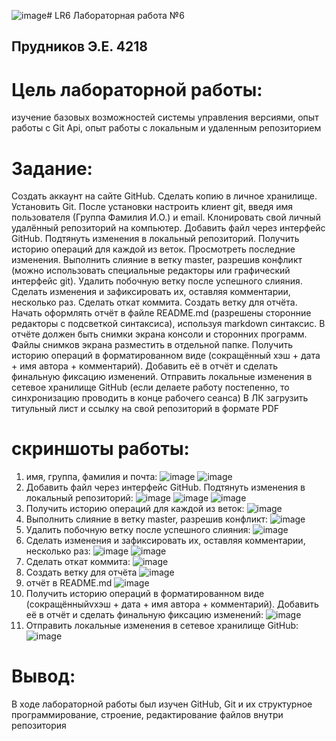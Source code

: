 ![image](https://github.com/EdikPrudnikov/LR6/assets/113598515/f875ebc9-d2e3-40c0-9b02-8a8e97cb2040)# LR6
Лабораторная работа №6
## Прудников Э.Е. 4218
# Цель лабораторной работы:
изучение базовых возможностей системы управления версиями, опыт работы с Git Api, опыт работы с локальным и удаленным репозиторием
# Задание:
Создать аккаунт на сайте GitHub. Сделать копию в личное хранилище. Установить Git. После установки настроить клиент git, введя имя пользователя (Группа Фамилия И.О.) и email. Клонировать свой личный удалённый репозиторий на компьютер. Добавить файл через интерфейс GitHub. Подтянуть изменения в локальный репозиторий. Получить историю операций для каждой из веток. Просмотреть последние изменения. Выполнить слияние в ветку master, разрешив конфликт (можно использовать специальные редакторы или графический интерфейс git). Удалить побочную ветку после успешного слияния. Сделать изменения и зафиксировать их, оставляя комментарии, несколько раз. Сделать откат коммита. Создать ветку для отчёта. Начать оформлять отчёт в файле README.md (разрешены сторонние редакторы с подсветкой синтаксиса), используя markdown синтаксис. В отчёте должен быть снимки экрана консоли и сторонних программ. Файлы снимков экрана разместить в отдельной папке. Получить историю операций в форматированном виде (сокращённый хэш + дата + имя автора + комментарий). Добавить её в отчёт и сделать финальную фиксацию изменений. Отправить локальные изменения в сетевое хранилище GitHub (если делаете работу постепенно, то синхронизацию проводить в конце рабочего сеанса) В ЛК загрузить титульный лист и ссылку на свой репозиторий в формате PDF
# скриншоты работы:
1) имя, группа, фамилия и почта:
![image](https://github.com/EdikPrudnikov/LR6/assets/113598515/1277d937-9923-4756-8998-b4537e4eb864)
![image](https://github.com/EdikPrudnikov/LR6/assets/113598515/f3cd18f4-f007-4162-9123-399fb19d9d0e)
2)  Добавить файл через интерфейс GitHub. Подтянуть изменения в локальный репозиторий:
![image](https://github.com/EdikPrudnikov/LR6/assets/113598515/56fc055f-a464-4d57-abf9-4d876ada8547)
![image](https://github.com/EdikPrudnikov/LR6/assets/113598515/9a37758c-e17b-491c-9adf-2452e1cc4dfd)
![image](https://github.com/EdikPrudnikov/LR6/assets/113598515/db04dd66-4391-4084-95a3-6e1dd2193515)
3)  Получить историю операций для каждой из веток:
![image](https://github.com/EdikPrudnikov/LR6/assets/113598515/96a7ce65-d84d-475f-ae0d-a515ba3efcca)
4) Выполнить слияние в ветку master, разрешив конфликт:
![image](https://github.com/EdikPrudnikov/LR6/assets/113598515/b95b2b29-c841-4c8c-a25e-ecaee6542351)
5) Удалить побочную ветку после успешного слияния:
![image](https://github.com/EdikPrudnikov/LR6/assets/113598515/a6768e30-ebf7-4b5d-936a-b494379974be)
6) Сделать изменения и зафиксировать их, оставляя комментарии, несколько раз:
![image](https://github.com/EdikPrudnikov/LR6/assets/113598515/846adc69-fd31-4085-ac09-dce6d57bb0e2)
![image](https://github.com/EdikPrudnikov/LR6/assets/113598515/ff4a96b6-88a9-446c-9890-29a0d27c9f86)
7) Сделать откат коммита:
![image](https://github.com/EdikPrudnikov/LR6/assets/113598515/ac50906f-8a1f-405a-821a-e3fe53c43989)
8) Создать ветку для отчёта
![image](https://github.com/EdikPrudnikov/LR6/assets/113598515/b3cacd67-fb9c-42eb-b160-5f7be32192e7)
9) отчёт в README.md
![image](https://github.com/EdikPrudnikov/LR6/assets/113598515/08d41e09-89c8-4ff1-83bb-67561ff83bcd)
10) Получить историю операций в форматированном виде (сокращённыйvхэш + дата + имя автора + комментарий). Добавить её в отчёт и сделать финальную фиксацию изменений:
![image](https://github.com/EdikPrudnikov/LR6/assets/113598515/ae256fe9-2725-46e5-8fb3-2dc7e51ce4e8)
11) Отправить локальные изменения в сетевое хранилище GitHub:
![image](https://github.com/EdikPrudnikov/LR6/assets/113598515/16035bc3-581f-4667-b13b-1bdefa144332)
# Вывод:
В ходе лабораторной работы был изучен GitHub, Git и их структурное программирование, строение, редактирование файлов внутри репозитория
